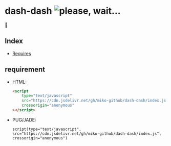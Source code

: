 # dash-dash ![please, wait...](https://img.shields.io/static/v1?label=&message=please%2C+wait...&color=d82)

🤔

## Index

- [Requires](#requirement)

## requirement

- HTML:
    ```html
    <script
    	type="text/javascript"
    	src="https://cdn.jsdelivr.net/gh/miko-github/dash-dash/index.js"
    	crossorigin="anonymous"
    ></script>
    ```
-   PUG/JADE:
    ```pug
    script(type="text/javascript", src="https://cdn.jsdelivr.net/gh/miko-github/dash-dash/index.js", crossorigin="anonymous")
    ```

[1]: (https://github.com/miko-github/dash-dash.git)
